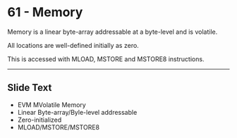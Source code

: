 # 61 - Memory

Memory is a linear byte-array addressable at a byte-level and is volatile. 

All locations are well-defined initially as zero. 

This is accessed with MLOAD, MSTORE and MSTORE8 instructions.

---
## Slide Text
- EVM MVolatile Memory
- Linear Byte-array/Byle-level addressable
- Zero-initialized
- MLOAD/MSTORE/MSTORE8
 

